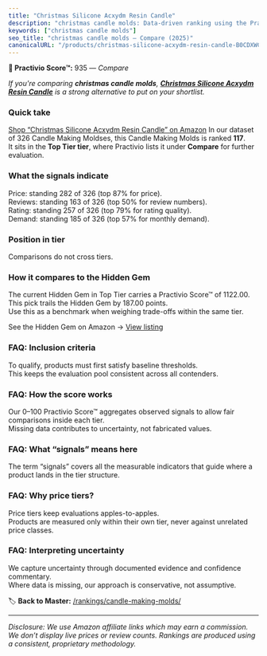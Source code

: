 ```yaml
---
title: "Christmas Silicone Acxydm Resin Candle"
description: "christmas candle molds: Data-driven ranking using the Practivio Score™. Positioned by quality, value, demand, findability, momentum."
keywords: ["christmas candle molds"]
seo_title: "christmas candle molds — Compare (2025)"
canonicalURL: "/products/christmas-silicone-acxydm-resin-candle-B0CDXWC18F/"
---
```


**🛒 Practivio Score™:** 935 — _Compare_


*If you're comparing **christmas candle molds**, **[Christmas Silicone Acxydm Resin Candle](https://www.amazon.com/dp/B0CDXWC18F?tag=practivio-20)** is a strong alternative to put on your shortlist.*
### Quick take
[Shop “Christmas Silicone Acxydm Resin Candle” on Amazon](https://www.amazon.com/dp/B0CDXWC18F?tag=practivio-20)
In our dataset of 326 Candle Making Moldses, this Candle Making Molds is ranked **117**.  
It sits in the **Top Tier tier**, where Practivio lists it under **Compare** for further evaluation.

### What the signals indicate
Price: standing 282 of 326 (top 87% for price).  
Reviews: standing 163 of 326 (top 50% for review numbers).  
Rating: standing 257 of 326 (top 79% for rating quality).  
Demand: standing 185 of 326 (top 57% for monthly demand).

### Position in tier
Comparisons do not cross tiers.

### How it compares to the Hidden Gem
The current Hidden Gem in Top Tier carries a Practivio Score™ of 1122.00.  
This pick trails the Hidden Gem by 187.00 points.  
Use this as a benchmark when weighing trade-offs within the same tier.  

See the Hidden Gem on Amazon → [View listing](https://www.amazon.com/dp/B07WRDQ373?tag=practivio-20)

### FAQ: Inclusion criteria
To qualify, products must first satisfy baseline thresholds.  
This keeps the evaluation pool consistent across all contenders.

### FAQ: How the score works
Our 0–100 Practivio Score™ aggregates observed signals to allow fair comparisons inside each tier.  
Missing data contributes to uncertainty, not fabricated values.

### FAQ: What “signals” means here
The term “signals” covers all the measurable indicators that guide where a product lands in the tier structure.

### FAQ: Why price tiers?
Price tiers keep evaluations apples-to-apples.  
Products are measured only within their own tier, never against unrelated price classes.

### FAQ: Interpreting uncertainty
We capture uncertainty through documented evidence and confidence commentary.  
Where data is missing, our approach is conservative, not assumptive.

<!-- Missing template for Compare/CompareWithinPriceClass -->


🏷️ **Back to Master:** [/rankings/candle-making-molds/](/rankings/candle-making-molds/)

---
_Disclosure: We use Amazon affiliate links which may earn a commission. We don’t display live prices or review counts. Rankings are produced using a consistent, proprietary methodology._

